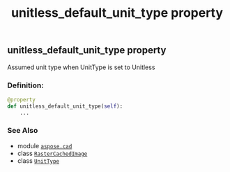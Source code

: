 ﻿---
title: unitless_default_unit_type property
second_title: Aspose.CAD for Python via .NET API References
description: 
type: docs
weight: 670
url: /python-net/aspose.cad/rastercachedimage/unitless_default_unit_type/
is_root: false
---

## unitless_default_unit_type property


Assumed unit type when UnitType is set to Unitless
### Definition:
```python
@property
def unitless_default_unit_type(self):
    ...
```

### See Also
* module [`aspose.cad`](../../)
* class [`RasterCachedImage`](/cad/python-net/aspose.cad/rastercachedimage)
* class [`UnitType`](/cad/python-net/aspose.cad.imageoptions/unittype)
